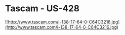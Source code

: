 # Tascam - US-428

![http://www.tascam.com/i-138-17-64-0-C64C3216.jpg](http://www.tascam.com/i-138-17-64-0-C64C3216.jpg)
